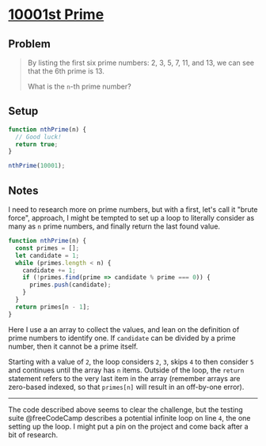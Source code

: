 # [10001st Prime](https://www.freecodecamp.org/learn/coding-interview-prep/project-euler/problem-7-10001st-prime)

## Problem

> By listing the first six prime numbers: 2, 3, 5, 7, 11, and 13, we can see that the 6th prime is 13.
>
> What is the `n`-th prime number?

## Setup

```js
function nthPrime(n) {
  // Good luck!
  return true;
}

nthPrime(10001);
```

## Notes

I need to research more on prime numbers, but with a first, let's call it "brute force", approach, I might be tempted to set up a loop to literally consider as many as `n` prime numbers, and finally return the last found value.

```js
function nthPrime(n) {
  const primes = [];
  let candidate = 1;
  while (primes.length < n) {
    candidate += 1;
    if (!primes.find(prime => candidate % prime === 0)) {
      primes.push(candidate);
    }
  }
  return primes[n - 1];
}
```

Here I use a an array to collect the values, and lean on the definition of prime numbers to identify one. If `candidate` can be divided by a prime number, then it cannot be a prime itself.

Starting with a value of `2`, the loop considers `2`, `3`, skips `4` to then consider `5` and continues until the array has `n` items. Outside of the loop, the `return` statement refers to the very last item in the array (remember arrays are zero-based indexed, so that `primes[n]` will result in an off-by-one error).

---

The code described above seems to clear the challenge, but the testing suite @freeCodeCamp describes a potential infinite loop on line `4`, the one setting up the loop. I might put a pin on the project and come back after a bit of research.
